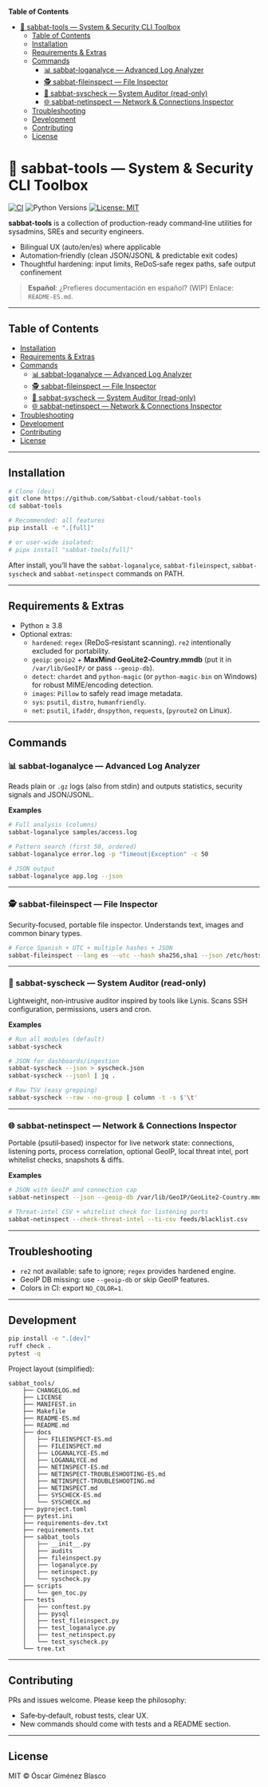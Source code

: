 <!-- START doctoc generated TOC please keep comment here to allow auto update -->
<!-- DON'T EDIT THIS SECTION, INSTEAD RE-RUN doctoc TO UPDATE -->
**Table of Contents**

- [🧰 sabbat-tools — System & Security CLI Toolbox](#-sabbat-tools--system--security-cli-toolbox)
  - [Table of Contents](#table-of-contents)
  - [Installation](#installation)
  - [Requirements & Extras](#requirements--extras)
  - [Commands](#commands)
    - [📊 sabbat-loganalyce — Advanced Log Analyzer](#-sabbat-loganalyce--advanced-log-analyzer)
    - [🕵️ sabbat-fileinspect — File Inspector](#-sabbat-fileinspect--file-inspector)
    - [🔧 sabbat-syscheck — System Auditor (read-only)](#-sabbat-syscheck--system-auditor-read-only)
    - [🌐 sabbat-netinspect — Network & Connections Inspector](#-sabbat-netinspect--network--connections-inspector)
  - [Troubleshooting](#troubleshooting)
  - [Development](#development)
  - [Contributing](#contributing)
  - [License](#license)

<!-- END doctoc generated TOC please keep comment here to allow auto update -->

# 🧰 sabbat-tools — System & Security CLI Toolbox

[![CI](https://github.com/Sabbat-cloud/sabbat-tools/actions/workflows/ci-lean.yml/badge.svg)](https://github.com/Sabbat-cloud/sabbat-tools/actions/workflows/ci-lean.yml)
![Python Versions](https://img.shields.io/badge/python-3.8--3.12-informational)
[![License: MIT](https://img.shields.io/badge/License-MIT-green.svg)](#license)

**sabbat-tools** is a collection of production-ready command‑line utilities for sysadmins, SREs and security engineers.

- Bilingual UX (auto/en/es) where applicable
- Automation‑friendly (clean JSON/JSONL & predictable exit codes)
- Thoughtful hardening: input limits, ReDoS‑safe regex paths, safe output confinement

> **Español**: ¿Prefieres documentación en español? (WIP) Enlace: `README-ES.md`.

---

## Table of Contents
- [Installation](#installation)
- [Requirements & Extras](#requirements--extras)
- [Commands](#commands)
  - [📊 sabbat-loganalyce — Advanced Log Analyzer](#-sabbat-loganalyce--advanced-log-analyzer)
  - [🕵️ sabbat-fileinspect — File Inspector](#-sabbat-fileinspect--file-inspector)
  - [🔧 sabbat-syscheck — System Auditor (read-only)](#-sabbat-syscheck--system-auditor-read-only)
  - [🌐 sabbat-netinspect — Network & Connections Inspector](#-sabbat-netinspect--network--connections-inspector)
- [Troubleshooting](#troubleshooting)
- [Development](#development)
- [Contributing](#contributing)
- [License](#license)

---

## Installation

```bash
# Clone (dev)
git clone https://github.com/Sabbat-cloud/sabbat-tools
cd sabbat-tools

# Recommended: all features
pip install -e ".[full]"

# or user-wide isolated:
# pipx install "sabbat-tools[full]"
```

After install, you’ll have the `sabbat-loganalyce`, `sabbat-fileinspect`, `sabbat-syscheck` and `sabbat-netinspect` commands on PATH.

---

## Requirements & Extras

* Python ≥ 3.8
* Optional extras:
  * `hardened`: `regex` (ReDoS‑resistant scanning). `re2` intentionally excluded for portability.
  * `geoip`: `geoip2` + **MaxMind GeoLite2‑Country.mmdb** (put it in `/var/lib/GeoIP/` or pass `--geoip-db`).
  * `detect`: `chardet` and `python-magic` (or `python-magic-bin` on Windows) for robust MIME/encoding detection.
  * `images`: `Pillow` to safely read image metadata.
  * `sys`: `psutil`, `distro`, `humanfriendly`.
  * `net`: `psutil`, `ifaddr`, `dnspython`, `requests`, (`pyroute2` on Linux).

---

## Commands

### 📊 sabbat-loganalyce — Advanced Log Analyzer
Reads plain or `.gz` logs (also from stdin) and outputs statistics, security signals and JSON/JSONL.

**Examples**
```bash
# Full analysis (columns)
sabbat-loganalyce samples/access.log

# Pattern search (first 50, ordered)
sabbat-loganalyce error.log -p "Timeout|Exception" -c 50

# JSON output
sabbat-loganalyce app.log --json
```

---

### 🕵️ sabbat-fileinspect — File Inspector
Security‑focused, portable file inspector. Understands text, images and common binary types.

```bash
# Force Spanish + UTC + multiple hashes + JSON
sabbat-fileinspect --lang es --utc --hash sha256,sha1 --json /etc/hosts
```

---

### 🔧 sabbat-syscheck — System Auditor (read-only)
Lightweight, non‑intrusive auditor inspired by tools like Lynis. Scans SSH configuration, permissions, users and cron.

**Examples**
```bash
# Run all modules (default)
sabbat-syscheck

# JSON for dashboards/ingestion
sabbat-syscheck --json > syscheck.json
sabbat-syscheck --jsonl | jq .

# Raw TSV (easy grepping)
sabbat-syscheck --raw --no-group | column -t -s $'\t'
```

---

### 🌐 sabbat-netinspect — Network & Connections Inspector
Portable (psutil‑based) inspector for live network state: connections, listening ports, process correlation, optional GeoIP, local threat intel, port whitelist checks, snapshots & diffs.

**Examples**
```bash
# JSON with GeoIP and connection cap
sabbat-netinspect --json --geoip-db /var/lib/GeoIP/GeoLite2-Country.mmdb --max-conns 500

# Threat‑intel CSV + whitelist check for listening ports
sabbat-netinspect --check-threat-intel --ti-csv feeds/blacklist.csv                       --check-ports --whitelist /etc/allowed_ports.conf
```

---

## Troubleshooting
- `re2` not available: safe to ignore; `regex` provides hardened engine.
- GeoIP DB missing: use `--geoip-db` or skip GeoIP features.
- Colors in CI: export `NO_COLOR=1`.

---

## Development

```bash
pip install -e ".[dev]"
ruff check .
pytest -q
```

Project layout (simplified):
```
sabbat_tools/
    ├── CHANGELOG.md
    ├── LICENSE
    ├── MANIFEST.in
    ├── Makefile
    ├── README-ES.md
    ├── README.md
    ├── docs
    │   ├── FILEINSPECT-ES.md
    │   ├── FILEINSPECT.md
    │   ├── LOGANALYCE-ES.md
    │   ├── LOGANALYCE.md
    │   ├── NETINSPECT-ES.md
    │   ├── NETINSPECT-TROUBLESHOOTING-ES.md
    │   ├── NETINSPECT-TROUBLESHOOTING.md
    │   ├── NETINSPECT.md
    │   ├── SYSCHECK-ES.md
    │   └── SYSCHECK.md
    ├── pyproject.toml
    ├── pytest.ini
    ├── requirements-dev.txt
    ├── requirements.txt
    ├── sabbat_tools
    │   ├── __init__.py
    │   ├── audits
    │   ├── fileinspect.py
    │   ├── loganalyce.py
    │   ├── netinspect.py
    │   └── syscheck.py
    ├── scripts
    │   └── gen_toc.py
    ├── tests
    │   ├── conftest.py
    │   ├── pysql
    │   ├── test_fileinspect.py
    │   ├── test_loganalyce.py
    │   ├── test_netinspect.py
    │   └── test_syscheck.py
    └── tree.txt
```

---

## Contributing
PRs and issues welcome. Please keep the philosophy:
- Safe‑by‑default, robust tests, clear UX.
- New commands should come with tests and a README section.

---

## License
MIT © Óscar Giménez Blasco

